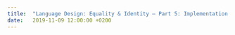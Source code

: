 ```yaml
---
title:  "Language Design: Equality & Identity – Part 5: Implementation in Dora"
date:   2019-11-09 12:00:00 +0200
---
```


